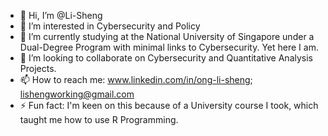 - 👋 Hi, I’m @Li-Sheng
- 👀 I’m interested in Cybersecurity and Policy
- 🌱 I’m currently studying at the National University of Singapore under a Dual-Degree Program with minimal links to Cybersecurity. Yet here I am.
- 💞️ I’m looking to collaborate on Cybersecurity and Quantitative Analysis Projects.
- 📫 How to reach me: www.linkedin.com/in/ong-li-sheng; lishengworking@gmail.com
- ⚡ Fun fact: I'm keen on this because of a University course I took, which taught me how to use R Programming.

<!---
BigBabeh/BigBabeh is a ✨ special ✨ repository because its `README.md` (this file) appears on your GitHub profile.
You can click the Preview link to take a look at your changes.
--->
